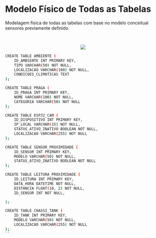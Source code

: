 # Modelo Físico de Todas as Tabelas
Modelagem física de todas as tabelas com base no modelo conceitual sensores previamente definido.

<br>

<p align="center">
<img src="https://github.com/user-attachments/assets/ce445e25-53cb-4d5c-9826-ee8858f81265" >
  <p align="center">
      
```sh
CREATE TABLE AMBIENTE (
    ID_AMBIENTE INT PRIMARY KEY,
    TIPO VARCHAR(50) NOT NULL,
    LOCALIZACAO VARCHAR(100) NOT NULL,
    CONDICOES_CLIMATICAS TEXT
);

CREATE TABLE PRAGA (
    ID_PRAGA INT PRIMARY KEY,
    NOME VARCHAR(100) NOT NULL,
    CATEGORIA VARCHAR(50) NOT NULL
);

CREATE TABLE ESP32_CAM (
    ID_DISPOSITIVO INT PRIMARY KEY,
    IP_LOCAL VARCHAR(15) NOT NULL,
    STATUS_ATIVO_INATIVO BOOLEAN NOT NULL,
    LOCALIZACAO VARCHAR(255) NOT NULL
);

CREATE TABLE SENSOR_PROXIMIDADE (
    ID_SENSOR INT PRIMARY KEY,
    MODELO VARCHAR(50) NOT NULL,
    STATUS_ATIVO_INATIVO BOOLEAN NOT NULL
);

CREATE TABLE LEITURA_PROXIMIDADE (
    ID_LEITURA INT PRIMARY KEY,
    DATA_HORA DATETIME NOT NULL,
    DISTANCIA FLOAT(10, 2) NOT NULL,
    ID_SENSOR INT NOT NULL,

);

CREATE TABLE CHASSI_TANK (
    ID_TANK INT PRIMARY KEY,
    MODELO VARCHAR(50) NOT NULL,
    LOCALIZACAO VARCHAR(255) NOT NULL
);
``

